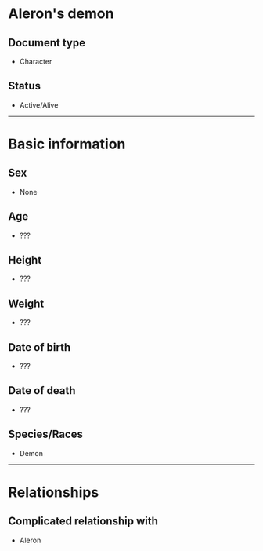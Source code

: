 # Aleron's demon

## Document type

 - Character

## Status

 - Active/Alive

---

# Basic information

## Sex

 - None

## Age

 - ???

## Height

 - ???

## Weight

 - ???

## Date of birth

 - ???

## Date of death

 - ???

## Species/Races

 - Demon

---

# Relationships

## Complicated relationship with

 - Aleron
